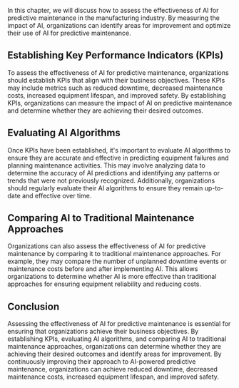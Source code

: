 
In this chapter, we will discuss how to assess the effectiveness of AI for predictive maintenance in the manufacturing industry. By measuring the impact of AI, organizations can identify areas for improvement and optimize their use of AI for predictive maintenance.

Establishing Key Performance Indicators (KPIs)
----------------------------------------------

To assess the effectiveness of AI for predictive maintenance, organizations should establish KPIs that align with their business objectives. These KPIs may include metrics such as reduced downtime, decreased maintenance costs, increased equipment lifespan, and improved safety. By establishing KPIs, organizations can measure the impact of AI on predictive maintenance and determine whether they are achieving their desired outcomes.

Evaluating AI Algorithms
------------------------

Once KPIs have been established, it's important to evaluate AI algorithms to ensure they are accurate and effective in predicting equipment failures and planning maintenance activities. This may involve analyzing data to determine the accuracy of AI predictions and identifying any patterns or trends that were not previously recognized. Additionally, organizations should regularly evaluate their AI algorithms to ensure they remain up-to-date and effective over time.

Comparing AI to Traditional Maintenance Approaches
--------------------------------------------------

Organizations can also assess the effectiveness of AI for predictive maintenance by comparing it to traditional maintenance approaches. For example, they may compare the number of unplanned downtime events or maintenance costs before and after implementing AI. This allows organizations to determine whether AI is more effective than traditional approaches for ensuring equipment reliability and reducing costs.

Conclusion
----------

Assessing the effectiveness of AI for predictive maintenance is essential for ensuring that organizations achieve their business objectives. By establishing KPIs, evaluating AI algorithms, and comparing AI to traditional maintenance approaches, organizations can determine whether they are achieving their desired outcomes and identify areas for improvement. By continuously improving their approach to AI-powered predictive maintenance, organizations can achieve reduced downtime, decreased maintenance costs, increased equipment lifespan, and improved safety.
